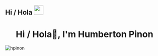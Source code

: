 ## Hi &#47; Hola <img src="https://raw.githubusercontent.com/iampavangandhi/iampavangandhi/master/gifs/Hi.gif" width="30px">

<h1 align="center">Hi &#47; Hola👋, I'm Humberton Pinon</h1>

<p align="left"> <img src="https://komarev.com/ghpvc/?username=hpinon&label=Profile%20views&color=0e75b6&style=flat" alt="hpinon" /> </p>

<!--
**hpinon/hpinon** is a ✨ _special_ ✨ repository because its `README.md` (this file) appears on your GitHub profile.

Here are some ideas to get you started:

- 🔭 I’m currently working on ...
- 🌱 I’m currently learning ...
- 👯 I’m looking to collaborate on ...
- 🤔 I’m looking for help with ...
- 💬 Ask me about ...
- 📫 How to reach me: ...
- 😄 Pronouns: ...
- ⚡ Fun fact: ...
-->

